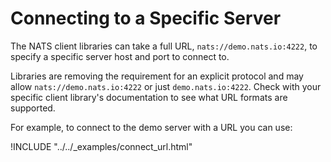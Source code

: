 # Connecting to a Specific Server

The NATS client libraries can take a full URL, `nats://demo.nats.io:4222`, to specify a specific server host and port to connect to.

Libraries are removing the requirement for an explicit protocol and may allow `nats://demo.nats.io:4222` or just `demo.nats.io:4222`. Check with your specific client library's documentation to see what URL formats are supported.

For example, to connect to the demo server with a URL you can use:

!INCLUDE "../../\_examples/connect\_url.html"


